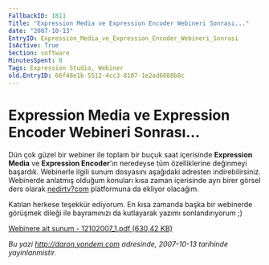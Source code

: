 ```yaml
---
FallbackID: 1811
Title: "Expression Media ve Expression Encoder Webineri Sonrası..."
date: "2007-10-13"
EntryID: Expression_Media_ve_Expression_Encoder_Webineri_Sonrasi
IsActive: True
Section: software
MinutesSpent: 0
Tags: Expression Studio, Webiner
old.EntryID: 66f48e1b-5512-4cc3-8107-1e2ad6088b8c
---
```

# Expression Media ve Expression Encoder Webineri Sonrası...
Dün çok güzel bir webiner ile toplam bir buçuk saat içerisinde
**Expression Media** ve **Expression Encoder**'ın neredeyse tüm
özelliklerine değinmeyi başardık. Webinerle ilgili sunum dosyasını
aşağıdaki adresten indirebilirsiniz. Webinerde anlatmış olduğum konuları
kısa zaman içerisinde ayrı birer görsel ders olarak
[nedirtv?com](http://www.nedirtv.com) platformuna da ekliyor olacağım.

Katılan herkese teşekkür ediyorum. En kısa zamanda başka bir webinerde
görüşmek dileği ile bayramınızı da kutlayarak yazımı sonlandırıyorum ;)

[Webinere ait sunum - 12102007\_1.pdf (630,42
KB)](media/Expression_Media_ve_Expression_Encoder_Webineri_Sonrasi/12102007_1.pdf)



*Bu yazi http://daron.yondem.com adresinde, 2007-10-13 tarihinde yayinlanmistir.*
